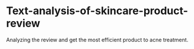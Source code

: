 # Text-analysis-of-skincare-product-review
Analyzing the review and get the most efficient product to acne treatment.
